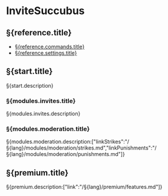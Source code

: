 # InviteSuccubus

## §{reference.title}

- [§{reference.commands.title}](/§{lang}/reference/commands.md)
- [§{reference.settings.title}](/§{lang}/reference/settings.md)

## §{start.title}

§{start.description}

### §{modules.invites.title}

§{modules.invites.description}

### §{modules.moderation.title}

§{modules.moderation.description:["linkStrikes":"/§{lang}/modules/moderation/strikes.md","linkPunishments":"/§{lang}/modules/moderation/punishments.md"]}

## §{premium.title}

§{premium.description:["link":"/§{lang}/premium/features.md"]}
